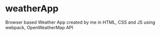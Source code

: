 # weatherApp
Browser based Weather App created by me in HTML, CSS and JS using webpack, OpenWeatherMap API
